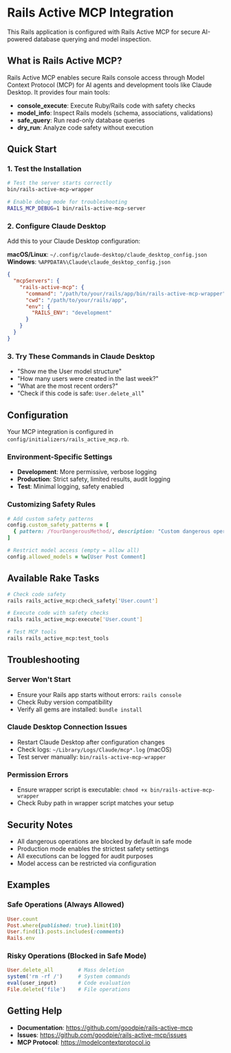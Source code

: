 # Rails Active MCP Integration

This Rails application is configured with Rails Active MCP for secure AI-powered database querying and model inspection.

## What is Rails Active MCP?

Rails Active MCP enables secure Rails console access through Model Context Protocol (MCP) for AI agents and development tools like Claude Desktop. It provides four main tools:

- **console_execute**: Execute Ruby/Rails code with safety checks
- **model_info**: Inspect Rails models (schema, associations, validations)
- **safe_query**: Run read-only database queries
- **dry_run**: Analyze code safety without execution

## Quick Start

### 1. Test the Installation

```bash
# Test the server starts correctly
bin/rails-active-mcp-wrapper

# Enable debug mode for troubleshooting
RAILS_MCP_DEBUG=1 bin/rails-active-mcp-server
```

### 2. Configure Claude Desktop

Add this to your Claude Desktop configuration:

**macOS/Linux**: `~/.config/claude-desktop/claude_desktop_config.json`
**Windows**: `%APPDATA%\Claude\claude_desktop_config.json`

```json
{
  "mcpServers": {
    "rails-active-mcp": {
      "command": "/path/to/your/rails/app/bin/rails-active-mcp-wrapper",
      "cwd": "/path/to/your/rails/app",
      "env": {
        "RAILS_ENV": "development"
      }
    }
  }
}
```

### 3. Try These Commands in Claude Desktop

- "Show me the User model structure"
- "How many users were created in the last week?"
- "What are the most recent orders?"
- "Check if this code is safe: `User.delete_all`"

## Configuration

Your MCP integration is configured in `config/initializers/rails_active_mcp.rb`.

### Environment-Specific Settings

- **Development**: More permissive, verbose logging
- **Production**: Strict safety, limited results, audit logging
- **Test**: Minimal logging, safety enabled

### Customizing Safety Rules

```ruby
# Add custom safety patterns
config.custom_safety_patterns = [
  { pattern: /YourDangerousMethod/, description: "Custom dangerous operation" }
]

# Restrict model access (empty = allow all)
config.allowed_models = %w[User Post Comment]
```

## Available Rake Tasks

```bash
# Check code safety
rails rails_active_mcp:check_safety['User.count']

# Execute code with safety checks  
rails rails_active_mcp:execute['User.count']

# Test MCP tools
rails rails_active_mcp:test_tools
```

## Troubleshooting

### Server Won't Start
- Ensure your Rails app starts without errors: `rails console`
- Check Ruby version compatibility
- Verify all gems are installed: `bundle install`

### Claude Desktop Connection Issues
- Restart Claude Desktop after configuration changes
- Check logs: `~/Library/Logs/Claude/mcp*.log` (macOS)
- Test server manually: `bin/rails-active-mcp-wrapper`

### Permission Errors
- Ensure wrapper script is executable: `chmod +x bin/rails-active-mcp-wrapper`
- Check Ruby path in wrapper script matches your setup

## Security Notes

- All dangerous operations are blocked by default in safe mode
- Production mode enables the strictest safety settings
- All executions can be logged for audit purposes
- Model access can be restricted via configuration

## Examples

### Safe Operations (Always Allowed)
```ruby
User.count
Post.where(published: true).limit(10)
User.find(1).posts.includes(:comments)
Rails.env
```

### Risky Operations (Blocked in Safe Mode)
```ruby
User.delete_all        # Mass deletion
system('rm -rf /')     # System commands
eval(user_input)       # Code evaluation
File.delete('file')    # File operations
```

## Getting Help

- **Documentation**: https://github.com/goodpie/rails-active-mcp
- **Issues**: https://github.com/goodpie/rails-active-mcp/issues
- **MCP Protocol**: https://modelcontextprotocol.io